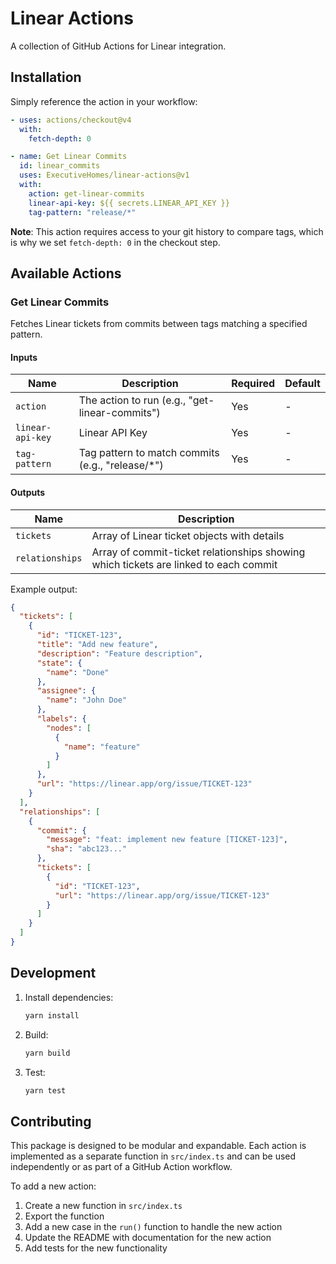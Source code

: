 # Linear Actions

A collection of GitHub Actions for Linear integration.

## Installation

Simply reference the action in your workflow:

```yaml
- uses: actions/checkout@v4
  with:
    fetch-depth: 0

- name: Get Linear Commits
  id: linear_commits
  uses: ExecutiveHomes/linear-actions@v1
  with:
    action: get-linear-commits
    linear-api-key: ${{ secrets.LINEAR_API_KEY }}
    tag-pattern: "release/*"
```

**Note**: This action requires access to your git history to compare tags, which is why we set `fetch-depth: 0` in the checkout step.

## Available Actions

### Get Linear Commits

Fetches Linear tickets from commits between tags matching a specified pattern.

#### Inputs

| Name | Description | Required | Default |
|------|-------------|----------|---------|
| `action` | The action to run (e.g., "get-linear-commits") | Yes | - |
| `linear-api-key` | Linear API Key | Yes | - |
| `tag-pattern` | Tag pattern to match commits (e.g., "release/*") | Yes | - |

#### Outputs

| Name | Description |
|------|-------------|
| `tickets` | Array of Linear ticket objects with details |
| `relationships` | Array of commit-ticket relationships showing which tickets are linked to each commit |

Example output:
```json
{
  "tickets": [
    {
      "id": "TICKET-123",
      "title": "Add new feature",
      "description": "Feature description",
      "state": {
        "name": "Done"
      },
      "assignee": {
        "name": "John Doe"
      },
      "labels": {
        "nodes": [
          {
            "name": "feature"
          }
        ]
      },
      "url": "https://linear.app/org/issue/TICKET-123"
    }
  ],
  "relationships": [
    {
      "commit": {
        "message": "feat: implement new feature [TICKET-123]",
        "sha": "abc123..."
      },
      "tickets": [
        {
          "id": "TICKET-123",
          "url": "https://linear.app/org/issue/TICKET-123"
        }
      ]
    }
  ]
}
```

## Development

1. Install dependencies:
   ```bash
   yarn install
   ```

2. Build:
   ```bash
   yarn build
   ```

3. Test:
   ```bash
   yarn test
   ```

## Contributing

This package is designed to be modular and expandable. Each action is implemented as a separate function in `src/index.ts` and can be used independently or as part of a GitHub Action workflow.

To add a new action:
1. Create a new function in `src/index.ts`
2. Export the function
3. Add a new case in the `run()` function to handle the new action
4. Update the README with documentation for the new action
5. Add tests for the new functionality